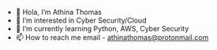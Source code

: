 - 👋 Hola, I’m Athina Thomas
- 👀 I’m interested in Cyber Security/Cloud
- 🌱 I’m currently learning Python, AWS, Cyber Security
- 📫 How to reach me email - athinathomas@protonmail.com

<!---
ArtistYay/ArtistYay is a ✨ special ✨ repository because its `README.md` (this file) appears on your GitHub profile.
You can click the Preview link to take a look at your changes.
--->
